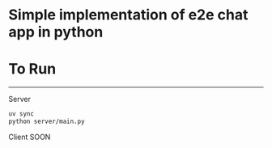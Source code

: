 # Simple implementation of e2e chat app in python

# To Run
---
Server
```bash
uv sync
python server/main.py
```

Client
SOON
